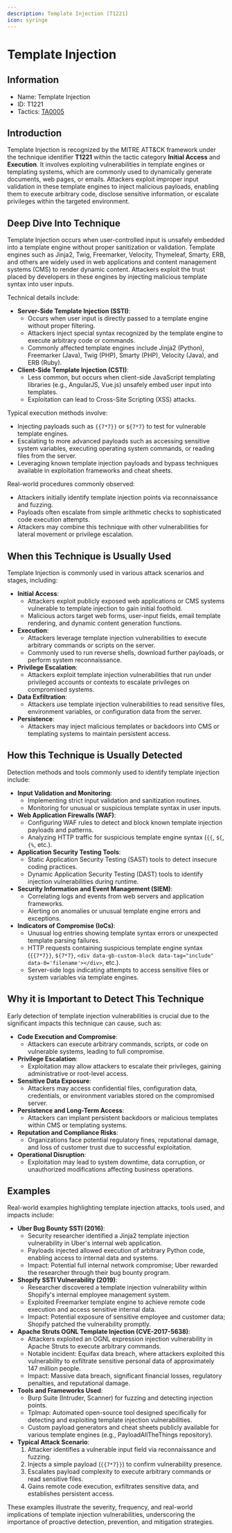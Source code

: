 ```yaml
---
description: Template Injection [T1221]
icon: syringe
---
```


# Template Injection

## Information

* Name: Template Injection
* ID: T1221
* Tactics: [TA0005](./)

## Introduction

Template Injection is recognized by the MITRE ATT\&CK framework under the technique identifier **T1221** within the tactic category **Initial Access** and **Execution**. It involves exploiting vulnerabilities in template engines or templating systems, which are commonly used to dynamically generate documents, web pages, or emails. Attackers exploit improper input validation in these template engines to inject malicious payloads, enabling them to execute arbitrary code, disclose sensitive information, or escalate privileges within the targeted environment.

## Deep Dive Into Technique

Template Injection occurs when user-controlled input is unsafely embedded into a template engine without proper sanitization or validation. Template engines such as Jinja2, Twig, Freemarker, Velocity, Thymeleaf, Smarty, ERB, and others are widely used in web applications and content management systems (CMS) to render dynamic content. Attackers exploit the trust placed by developers in these engines by injecting malicious template syntax into user inputs.

Technical details include:

* **Server-Side Template Injection (SSTI)**:
  * Occurs when user input is directly passed to a template engine without proper filtering.
  * Attackers inject special syntax recognized by the template engine to execute arbitrary code or commands.
  * Commonly affected template engines include Jinja2 (Python), Freemarker (Java), Twig (PHP), Smarty (PHP), Velocity (Java), and ERB (Ruby).
* **Client-Side Template Injection (CSTI)**:
  * Less common, but occurs when client-side JavaScript templating libraries (e.g., AngularJS, Vue.js) unsafely embed user input into templates.
  * Exploitation can lead to Cross-Site Scripting (XSS) attacks.

Typical execution methods involve:

* Injecting payloads such as `{{7*7}}` or `${7*7}` to test for vulnerable template engines.
* Escalating to more advanced payloads such as accessing sensitive system variables, executing operating system commands, or reading files from the server.
* Leveraging known template injection payloads and bypass techniques available in exploitation frameworks and cheat sheets.

Real-world procedures commonly observed:

* Attackers initially identify template injection points via reconnaissance and fuzzing.
* Payloads often escalate from simple arithmetic checks to sophisticated code execution attempts.
* Attackers may combine this technique with other vulnerabilities for lateral movement or privilege escalation.

## When this Technique is Usually Used

Template Injection is commonly used in various attack scenarios and stages, including:

* **Initial Access**:
  * Attackers exploit publicly exposed web applications or CMS systems vulnerable to template injection to gain initial foothold.
  * Malicious actors target web forms, user-input fields, email template rendering, and dynamic content generation functions.
* **Execution**:
  * Attackers leverage template injection vulnerabilities to execute arbitrary commands or scripts on the server.
  * Commonly used to run reverse shells, download further payloads, or perform system reconnaissance.
* **Privilege Escalation**:
  * Attackers exploit template injection vulnerabilities that run under privileged accounts or contexts to escalate privileges on compromised systems.
* **Data Exfiltration**:
  * Attackers use template injection vulnerabilities to read sensitive files, environment variables, or configuration data from the server.
* **Persistence**:
  * Attackers may inject malicious templates or backdoors into CMS or templating systems to maintain persistent access.

## How this Technique is Usually Detected

Detection methods and tools commonly used to identify template injection include:

* **Input Validation and Monitoring**:
  * Implementing strict input validation and sanitization routines.
  * Monitoring for unusual or suspicious template syntax in user inputs.
* **Web Application Firewalls (WAF)**:
  * Configuring WAF rules to detect and block known template injection payloads and patterns.
  * Analyzing HTTP traffic for suspicious template engine syntax (`{{`, `${`, `{%`, etc.).
* **Application Security Testing Tools**:
  * Static Application Security Testing (SAST) tools to detect insecure coding practices.
  * Dynamic Application Security Testing (DAST) tools to identify injection vulnerabilities during runtime.
* **Security Information and Event Management (SIEM)**:
  * Correlating logs and events from web servers and application frameworks.
  * Alerting on anomalies or unusual template engine errors and exceptions.
* **Indicators of Compromise (IoCs)**:
  * Unusual log entries showing template syntax errors or unexpected template parsing failures.
  * HTTP requests containing suspicious template engine syntax (`{{7*7}}`, `${7*7}`, `<div data-gb-custom-block data-tag="include" data-0='filename'></div>`, etc.).
  * Server-side logs indicating attempts to access sensitive files or system variables via template engines.

## Why it is Important to Detect This Technique

Early detection of template injection vulnerabilities is crucial due to the significant impacts this technique can cause, such as:

* **Code Execution and Compromise**:
  * Attackers can execute arbitrary commands, scripts, or code on vulnerable systems, leading to full compromise.
* **Privilege Escalation**:
  * Exploitation may allow attackers to escalate their privileges, gaining administrative or root-level access.
* **Sensitive Data Exposure**:
  * Attackers may access confidential files, configuration data, credentials, or environment variables stored on the compromised server.
* **Persistence and Long-Term Access**:
  * Attackers can implant persistent backdoors or malicious templates within CMS or templating systems.
* **Reputation and Compliance Risks**:
  * Organizations face potential regulatory fines, reputational damage, and loss of customer trust due to successful exploitation.
* **Operational Disruption**:
  * Exploitation may lead to system downtime, data corruption, or unauthorized modifications affecting business operations.

## Examples

Real-world examples highlighting template injection attacks, tools used, and impacts include:

* **Uber Bug Bounty SSTI (2016)**:
  * Security researcher identified a Jinja2 template injection vulnerability in Uber's internal web application.
  * Payloads injected allowed execution of arbitrary Python code, enabling access to internal data and systems.
  * Impact: Potential full internal network compromise; Uber rewarded the researcher through their bug bounty program.
* **Shopify SSTI Vulnerability (2019)**:
  * Researcher discovered a template injection vulnerability within Shopify's internal employee management system.
  * Exploited Freemarker template engine to achieve remote code execution and access sensitive internal data.
  * Impact: Potential exposure of sensitive employee and customer data; Shopify patched the vulnerability promptly.
* **Apache Struts OGNL Template Injection (CVE-2017-5638)**:
  * Attackers exploited an OGNL expression injection vulnerability in Apache Struts to execute arbitrary commands.
  * Notable incident: Equifax data breach, where attackers exploited this vulnerability to exfiltrate sensitive personal data of approximately 147 million people.
  * Impact: Massive data breach, significant financial losses, regulatory penalties, and reputational damage.
* **Tools and Frameworks Used**:
  * Burp Suite (Intruder, Scanner) for fuzzing and detecting injection points.
  * Tplmap: Automated open-source tool designed specifically for detecting and exploiting template injection vulnerabilities.
  * Custom payload generators and cheat sheets publicly available for various template engines (e.g., PayloadAllTheThings repository).
* **Typical Attack Scenario**:
  1. Attacker identifies a vulnerable input field via reconnaissance and fuzzing.
  2. Injects a simple payload (`{{7*7}}`) to confirm vulnerability presence.
  3. Escalates payload complexity to execute arbitrary commands or read sensitive files.
  4. Gains remote code execution, exfiltrates sensitive data, and establishes persistent access.

These examples illustrate the severity, frequency, and real-world implications of template injection vulnerabilities, underscoring the importance of proactive detection, prevention, and mitigation strategies.
